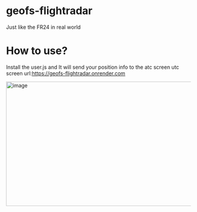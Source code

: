 # geofs-flightradar
Just like the FR24 in real world
# How to use?
Install the user.js and It will send your position info to the atc screen
utc screen url:https://geofs-flightradar.onrender.com

<img width="614" height="339" alt="image" src="https://github.com/user-attachments/assets/30766924-7c7f-49b8-907e-8e2c598e1416" />
